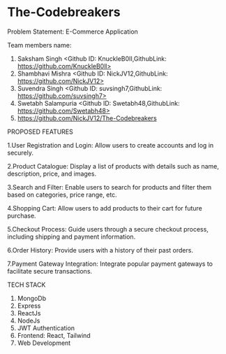 # The-Codebreakers
Problem Statement: E-Commerce Application 

Team members name:
1. Saksham Singh <Github ID: KnuckleB0II,GithubLink: https://github.com/KnuckleB0ll> 
2. Shambhavi Mishra <Github ID: NickJV12,GithubLink: https://github.com/NickJV12>
3. Suvendra Singh <Github ID: suvsingh7,GithubLink: https://github.com/suvsingh7>
4. Swetabh Salampuria <Github ID: Swetabh48,GithubLink: https://github.com/Swetabh48>
5. https://github.com/NickJV12/The-Codebreakers

PROPOSED FEATURES

1.User Registration and Login: Allow users to create accounts
and log in securely.

2.Product Catalogue: Display a list of products with details
such as name, description, price, and images.

3.Search and Filter: Enable users to search for products and
filter them based on categories, price range, etc.

4.Shopping Cart: Allow users to add products to their cart for
future purchase.

5.Checkout Process: Guide users through a secure checkout
process, including shipping and payment information.

6.Order History: Provide users with a history of their past
orders.

7.Payment Gateway Integration: Integrate popular payment
gateways to facilitate secure transactions.

TECH STACK
1. MongoDb
2. Express
3. ReactJs
4. NodeJs
5. JWT Authentication
6. Frontend: React, Tailwind
7. Web Development
